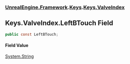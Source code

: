 ### [UnrealEngine.Framework](./UnrealEngine-Framework.md 'UnrealEngine.Framework').[Keys](./Keys.md 'UnrealEngine.Framework.Keys').[Keys.ValveIndex](./Keys-ValveIndex.md 'UnrealEngine.Framework.Keys.ValveIndex')
## Keys.ValveIndex.LeftBTouch Field
  
```csharp
public const LeftBTouch;
```
#### Field Value
[System.String](https://docs.microsoft.com/en-us/dotnet/api/System.String 'System.String')  
